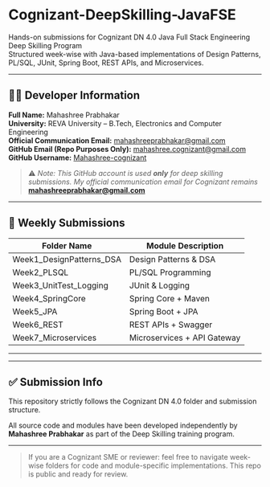 # Cognizant-DeepSkilling-JavaFSE

Hands-on submissions for Cognizant DN 4.0 Java Full Stack Engineering Deep Skilling Program  
Structured week-wise with Java-based implementations of Design Patterns, PL/SQL, JUnit, Spring Boot, REST APIs, and Microservices.

---

## 👩‍💻 Developer Information

**Full Name:** Mahashree Prabhakar  
**University:** REVA University – B.Tech, Electronics and Computer Engineering  
**Official Communication Email:** mahashreeprabhakar@gmail.com  
**GitHub Email (Repo Purposes Only):** mahashree.cognizant@gmail.com  
**GitHub Username:** [Mahashree-cognizant](https://github.com/Mahashree-cognizant)

> ⚠️ *Note: This GitHub account is used **only** for deep skilling submissions. My official communication email for Cognizant remains* **mahashreeprabhakar@gmail.com**

---

## 📁 Weekly Submissions

| Folder Name                          | Module Description            |
|--------------------------------------|-------------------------------|
| Week1_DesignPatterns_DSA             | Design Patterns & DSA         |
| Week2_PLSQL                          | PL/SQL Programming            |
| Week3_UnitTest_Logging                       | JUnit & Logging               |
| Week4_SpringCore                     | Spring Core + Maven           |
| Week5_JPA                            | Spring Boot + JPA             |
| Week6_REST                           | REST APIs + Swagger           |
| Week7_Microservices                  | Microservices + API Gateway   |

---


---

## ✅ Submission Info

This repository strictly follows the Cognizant DN 4.0 folder and submission structure.

All source code and modules have been developed independently by **Mahashree Prabhakar** as part of the Deep Skilling training program.



---

>  If you are a Cognizant SME or reviewer: feel free to navigate week-wise folders for code and module-specific implementations. This repo is public and ready for review.


